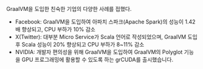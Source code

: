 GraalVM을 도입한 친숙한 기업의 다양한 사례를 접했다.
- Facebook: GraalVM을 도입하여 아파치 스파크(Apache Spark)의 성능이 1.42배 향상되고, CPU 부하가 10% 감소
- X(Twitter): 대부분 Micro Service가 Scala 언어로 작성되었으며, GraalVM 도입 후 Scala 성능이 20% 향상되고 CPU 부하가 8~11% 감소
- NVIDIA: 개발자 편의성을 위해 GraalVM을 도입하여 GraalVM의 Polyglot 기능을 GPU 프로그래밍에 활용할 수 있도록 하는 grCUDA를 출시했습니다.          
